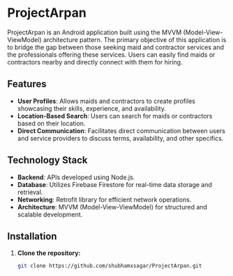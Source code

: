 # ProjectArpan

ProjectArpan is an Android application built using the MVVM (Model-View-ViewModel) architecture pattern. The primary objective of this application is to bridge the gap between those seeking maid and contractor services and the professionals offering these services. Users can easily find maids or contractors nearby and directly connect with them for hiring.

## Features

- **User Profiles**: Allows maids and contractors to create profiles showcasing their skills, experience, and availability.
- **Location-Based Search**: Users can search for maids or contractors based on their location.
- **Direct Communication**: Facilitates direct communication between users and service providers to discuss terms, availability, and other specifics.

## Technology Stack

- **Backend**: APIs developed using Node.js.
- **Database**: Utilizes Firebase Firestore for real-time data storage and retrieval.
- **Networking**: Retrofit library for efficient network operations.
- **Architecture**: MVVM (Model-View-ViewModel) for structured and scalable development.

## Installation

1. **Clone the repository:**
   ```bash
   git clone https://github.com/shubhamxsagar/ProjectArpan.git
